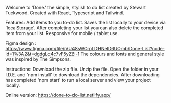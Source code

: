 Welcome to 'Done.' the simple, stylish to do list created by Stewart Tuckwood.
Created with React, Typescript and Tailwind.

Features:
Add items to you to-do list.
Saves the list locally to your device via 'localStorage'.
After completing your list you can also delete the completed item from your list.
Responsive for mobile / tablet use.

Figma design : https://www.figma.com/file/iVU48sWCrpLDHNeID6UOmb/Done-List?node-id=1%3A2&t=dgdgLq4c7vF5y2Zi-1
The colours and fonts and general style was inspired by The Simpsons.

Instructions:
Download the zip file.
Unzip the file.
Open the folder in your I.D.E. and 'npm install' to download the dependencies.
After downloading has completed 'npm start' to run a local server and view your project locally.

Online version: https://done-to-do-list.netlify.app/

